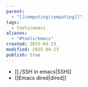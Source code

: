 ```yaml
---
parent:
  - "[[computing|computing]]"
tags:
  - tools/emacs
aliases:
  - "#tools/emacs"
created: 2025-04-23
modified: 2025-04-23
publish: true
---
```

- [[./SSH in emacs|SSH]]
- [[Emacs dired|dired]]